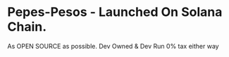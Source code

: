 # Pepes-Pesos - Launched On Solana Chain. 
As OPEN SOURCE as possible.
Dev Owned & Dev Run
0% tax either way
